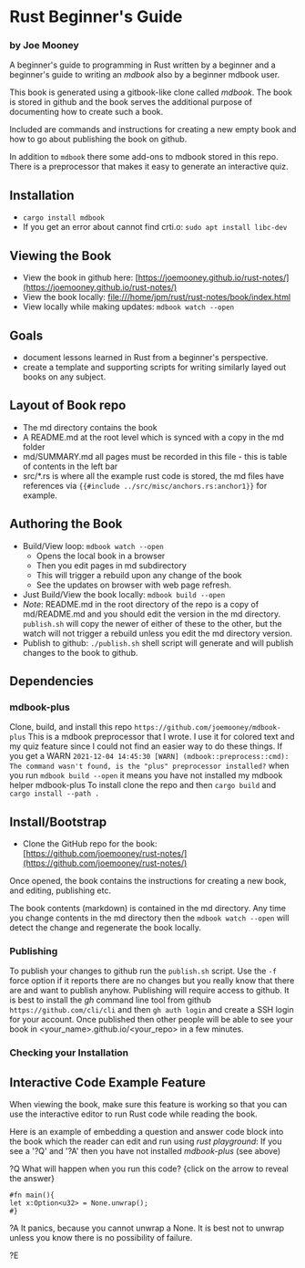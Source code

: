 # Rust Beginner's Guide
### **by Joe Mooney**

A beginner's guide to programming in Rust written by a beginner and a beginner's guide to writing an *mdbook* also by a beginner mdbook user. 

This book is generated using a gitbook-like clone called *mdbook*. The book is stored in github and the book serves the additional purpose of documenting how to create such a book.

Included are commands and instructions for creating a new empty book and how to go about publishing the book on github.

In addition to `mdbook` there some add-ons to mdbook stored in this repo. There is a preprocessor that makes it easy to generate an interactive quiz.

## Installation
- `cargo install mdbook`
- If you get an error about cannot find crti.o: `sudo apt install libc-dev`

## Viewing the Book 

- View the book in github here:  [https://joemooney.github.io/rust-notes/](https://joemooney.github.io/rust-notes/)
- View the book locally: [file:///home/jpm/rust/rust-notes/book/index.html](file:///home/jpm/rust/rust-notes/book/index.html)
- View locally while making updates: ```mdbook watch --open```

## Goals

- document lessons learned in Rust from a beginner's perspective.
- create a template and supporting scripts for writing similarly layed out books on any subject.

## Layout of Book repo
- The md directory contains the book
- A README.md at the root level which is synced with a copy in the md folder
- md/SUMMARY.md all pages must be recorded in this file - this is table of contents in the left bar
- src/*.rs is where all the example rust code is stored, the md files have references via `{{#include ../src/misc/anchors.rs:anchor1}}` for example.

## Authoring the Book

- Build/View loop: ```mdbook watch --open```
    - Opens the local book in a browser
    - Then you edit pages in md subdirectory
    - This will trigger a rebuild upon any change of the book
    - See the updates on browser with web page refresh.
- Just Build/View the book locally: ```mdbook build --open```
- *Note*: README.md in the root directory of the repo is a copy of md/README.md and you should edit the version in the md directory. `publish.sh` will copy the newer of either of these to the other, but the watch will not trigger a rebuild unless you edit the md directory version.
- Publish to github: `./publish.sh` shell script will generate and will publish changes to the book to github.

## Dependencies
### mdbook-plus
Clone, build, and install this repo `https://github.com/joemooney/mdbook-plus`
This is a mdbook preprocessor that I wrote. I use it for colored text and my quiz feature since I could not find an easier way to do these things.
If you get a WARN ```2021-12-04 14:45:30 [WARN] (mdbook::preprocess::cmd): The command wasn't found, is the "plus" preprocessor installed?``` when you run ``mdbook build --open`` it means you have not installed my mdbook helper mdbook-plus
To install clone the repo and then `cargo build` and `cargo install --path .`

## Install/Bootstrap

- Clone the GitHub repo for the book: [https://github.com/joemooney/rust-notes/](https://github.com/joemooney/rust-notes/)

Once opened, the book contains the instructions for
creating a new book, and editing, publishing etc.

The book contents (markdown) is contained in the md directory.
Any time you change contents in the md directory then the ```mdbook watch --open``` will detect the change and regenerate the book locally.

### Publishing
To publish your changes to github run the `publish.sh` script. Use the `-f` force option if it reports there are no changes but you really know that there are and want to publish anyhow. Publishing will require access to github. It is best to install the *gh* command line tool from github `https://github.com/cli/cli` and then `gh auth login` and create a SSH login for your account.
Once published then other people will be able to see your book in <your_name>.github.io/<your_repo> in a few minutes. 

### Checking your Installation
## Interactive Code Example Feature
When viewing the book, make sure this feature is working so that you can use the interactive editor to run Rust code while reading the book.

Here is an example of embedding a question and answer code block into the book which the reader can edit and run using *rust playground*:
If you see a '?Q' and '?A' then you have not installed *mdbook-plus* (see above)

?Q
What will happen when you run this code? {click on the arrow to reveal the answer}
```rust,editable
#fn main(){
let x:Option<u32> = None.unwrap();
#}
```

?A
It panics, because you cannot unwrap a None. 
It is best not to unwrap unless you know there is no possibility of failure.

?E

